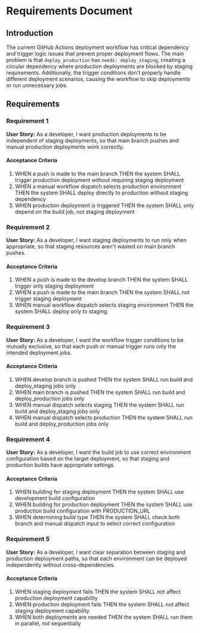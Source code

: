 # Requirements Document

## Introduction

The current GitHub Actions deployment workflow has critical dependency and trigger logic issues that prevent proper deployment flows. The main problem is that `deploy_production` has `needs: deploy_staging`, creating a circular dependency where production deployments are blocked by staging requirements. Additionally, the trigger conditions don't properly handle different deployment scenarios, causing the workflow to skip deployments or run unnecessary jobs.

## Requirements

### Requirement 1

**User Story:** As a developer, I want production deployments to be independent of staging deployments, so that main branch pushes and manual production deployments work correctly.

#### Acceptance Criteria

1. WHEN a push is made to the main branch THEN the system SHALL trigger production deployment without requiring staging deployment
2. WHEN a manual workflow dispatch selects production environment THEN the system SHALL deploy directly to production without staging dependency
3. WHEN production deployment is triggered THEN the system SHALL only depend on the build job, not staging deployment

### Requirement 2

**User Story:** As a developer, I want staging deployments to run only when appropriate, so that staging resources aren't wasted on main branch pushes.

#### Acceptance Criteria

1. WHEN a push is made to the develop branch THEN the system SHALL trigger only staging deployment
2. WHEN a push is made to the main branch THEN the system SHALL not trigger staging deployment
3. WHEN manual workflow dispatch selects staging environment THEN the system SHALL deploy only to staging

### Requirement 3

**User Story:** As a developer, I want the workflow trigger conditions to be mutually exclusive, so that each push or manual trigger runs only the intended deployment jobs.

#### Acceptance Criteria

1. WHEN develop branch is pushed THEN the system SHALL run build and deploy_staging jobs only
2. WHEN main branch is pushed THEN the system SHALL run build and deploy_production jobs only
3. WHEN manual dispatch selects staging THEN the system SHALL run build and deploy_staging jobs only
4. WHEN manual dispatch selects production THEN the system SHALL run build and deploy_production jobs only

### Requirement 4

**User Story:** As a developer, I want the build job to use correct environment configuration based on the target deployment, so that staging and production builds have appropriate settings.

#### Acceptance Criteria

1. WHEN building for staging deployment THEN the system SHALL use development build configuration
2. WHEN building for production deployment THEN the system SHALL use production build configuration with PRODUCTION_URL
3. WHEN determining build type THEN the system SHALL check both branch and manual dispatch input to select correct configuration

### Requirement 5

**User Story:** As a developer, I want clear separation between staging and production deployment paths, so that each environment can be deployed independently without cross-dependencies.

#### Acceptance Criteria

1. WHEN staging deployment fails THEN the system SHALL not affect production deployment capability
2. WHEN production deployment fails THEN the system SHALL not affect staging deployment capability
3. WHEN both deployments are needed THEN the system SHALL run them in parallel, not sequentially